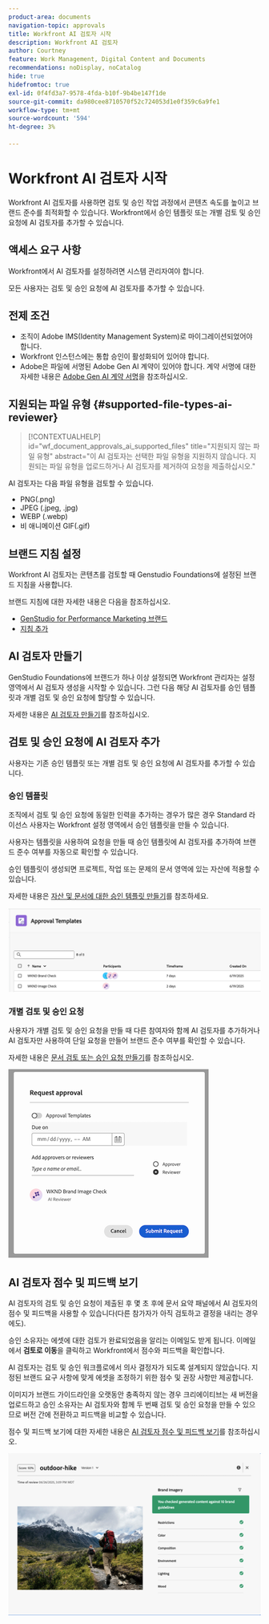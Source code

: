 ```yaml
---
product-area: documents
navigation-topic: approvals
title: Workfront AI 검토자 시작
description: Workfront AI 검토자
author: Courtney
feature: Work Management, Digital Content and Documents
recommendations: noDisplay, noCatalog
hide: true
hidefromtoc: true
exl-id: 0f4fd3a7-9578-4fda-b10f-9b4be147f1de
source-git-commit: da980cee8710570f52c724053d1e0f359c6a9fe1
workflow-type: tm+mt
source-wordcount: '594'
ht-degree: 3%

---
```


# Workfront AI 검토자 시작

Workfront AI 검토자를 사용하면 검토 및 승인 작업 과정에서 콘텐츠 속도를 높이고 브랜드 준수를 최적화할 수 있습니다. Workfront에서 승인 템플릿 또는 개별 검토 및 승인 요청에 AI 검토자를 추가할 수 있습니다.

## 액세스 요구 사항

Workfront에서 AI 검토자를 설정하려면 시스템 관리자여야 합니다.

모든 사용자는 검토 및 승인 요청에 AI 검토자를 추가할 수 있습니다.


## 전제 조건

* 조직이 Adobe IMS(Identity Management System)로 마이그레이션되었어야 합니다.
* Workfront 인스턴스에는 통합 승인이 활성화되어 있어야 합니다.
* Adobe은 파일에 서명된 Adobe Gen AI 계약이 있어야 합니다.
계약 서명에 대한 자세한 내용은 [Adobe Gen AI 계약 서명](/help/quicksilver/workfront-basics/ai-assistant/ai-assistant-overview.md#sign-the-adobe-gen-ai-agreement)을 참조하십시오.


## 지원되는 파일 유형 {#supported-file-types-ai-reviewer}

>[!CONTEXTUALHELP]
>id="wf_document_approvals_ai_supported_files"
>title="지원되지 않는 파일 유형"
>abstract="이 AI 검토자는 선택한 파일 유형을 지원하지 않습니다. 지원되는 파일 유형을 업로드하거나 AI 검토자를 제거하여 요청을 제출하십시오."

AI 검토자는 다음 파일 유형을 검토할 수 있습니다.

* PNG(.png)
* JPEG (.jpeg, .jpg)
* WEBP (.webp)
* 비 애니메이션 GIF(.gif)

## 브랜드 지침 설정

Workfront AI 검토자는 콘텐츠를 검토할 때 Genstudio Foundations에 설정된 브랜드 지침을 사용합니다.

브랜드 지침에 대한 자세한 내용은 다음을 참조하십시오.

* [GenStudio for Performance Marketing 브랜드](https://experienceleague.adobe.com/en/docs/genstudio-for-performance-marketing/user-guide/guidelines/brands)
* [지침 추가](https://experienceleague.adobe.com/en/docs/genstudio-for-performance-marketing/user-guide/guidelines/add-guidelines)


## AI 검토자 만들기

GenStudio Foundations에 브랜드가 하나 이상 설정되면 Workfront 관리자는 설정 영역에서 AI 검토자 생성을 시작할 수 있습니다. 그런 다음 해당 AI 검토자를 승인 템플릿과 개별 검토 및 승인 요청에 할당할 수 있습니다.

자세한 내용은 [AI 검토자 만들기](/help/quicksilver/review-and-approve-work/document-reviews-and-approvals/set-up-ai-reviewer.md)를 참조하십시오.

## 검토 및 승인 요청에 AI 검토자 추가

사용자는 기존 승인 템플릿 또는 개별 검토 및 승인 요청에 AI 검토자를 추가할 수 있습니다.

### 승인 템플릿

조직에서 검토 및 승인 요청에 동일한 인력을 추가하는 경우가 많은 경우 Standard 라이선스 사용자는 Workfront 설정 영역에서 승인 템플릿을 만들 수 있습니다.

사용자는 템플릿을 사용하여 요청을 만들 때 승인 템플릿에 AI 검토자를 추가하여 브랜드 준수 여부를 자동으로 확인할 수 있습니다.

승인 템플릿이 생성되면 프로젝트, 작업 또는 문제의 문서 영역에 있는 자산에 적용할 수 있습니다.

자세한 내용은 [자산 및 문서에 대한 승인 템플릿 만들기](/help/quicksilver/review-and-approve-work/document-reviews-and-approvals/manage-document-approvals/create-approval-template.md)를 참조하세요.

![AI 검토자를 표시하는 템플릿 목록](assets/ai-review-templates.png)

### 개별 검토 및 승인 요청

사용자가 개별 검토 및 승인 요청을 만들 때 다른 참여자와 함께 AI 검토자를 추가하거나 AI 검토자만 사용하여 단일 요청을 만들어 브랜드 준수 여부를 확인할 수 있습니다.

자세한 내용은 [문서 검토 또는 승인 요청 만들기](/help/quicksilver/review-and-approve-work/document-reviews-and-approvals/manage-document-approvals/create-a-document-approval.md)를 참조하십시오.


![AI 검토자가 개별 승인 요청에 추가됨](assets/ad-ai-reviewer-to-request.png)

## AI 검토자 점수 및 피드백 보기

AI 검토자의 검토 및 승인 요청이 제출된 후 몇 초 후에 문서 요약 패널에서 AI 검토자의 점수 및 피드백을 사용할 수 있습니다(다른 참가자가 아직 검토하고 결정을 내리는 경우에도).

승인 소유자는 에셋에 대한 검토가 완료되었음을 알리는 이메일도 받게 됩니다. 이메일에서 **검토로 이동**&#x200B;을 클릭하고 Workfront에서 점수와 피드백을 확인합니다.

AI 검토자는 검토 및 승인 워크플로에서 의사 결정자가 되도록 설계되지 않았습니다. 지정된 브랜드 요구 사항에 맞게 에셋을 조정하기 위한 점수 및 권장 사항만 제공합니다.

이미지가 브랜드 가이드라인을 오랫동안 충족하지 않는 경우 크리에이티브는 새 버전을 업로드하고 승인 소유자는 AI 검토자와 함께 두 번째 검토 및 승인 요청을 만들 수 있으므로 버전 간에 전환하고 피드백을 비교할 수 있습니다.

점수 및 피드백 보기에 대한 자세한 내용은 [AI 검토자 점수 및 피드백 보기](/help/quicksilver/review-and-approve-work/document-reviews-and-approvals/view-ai-reviewer-feedback.md)를 참조하십시오.


![AI 검토자 피드백](assets/ai-reviewer-feedback.png)


